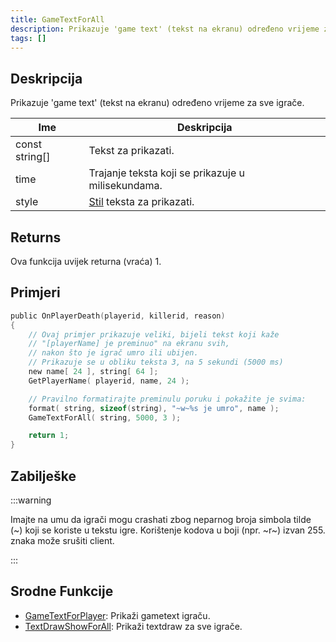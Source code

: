 ```yaml
---
title: GameTextForAll
description: Prikazuje 'game text' (tekst na ekranu) određeno vrijeme za sve igrače.
tags: []
---
```


## Deskripcija

Prikazuje 'game text' (tekst na ekranu) određeno vrijeme za sve igrače.

| Ime            | Deskripcija                                              |
| -------------- | -------------------------------------------------------- |
| const string[] | Tekst za prikazati.                                      |
| time           | Trajanje teksta koji se prikazuje u milisekundama.       |
| style          | [Stil](../resources/gametextstyles) teksta za prikazati. |

## Returns

Ova funkcija uvijek returna (vraća) 1.

## Primjeri

```c
public OnPlayerDeath(playerid, killerid, reason)
{
    // Ovaj primjer prikazuje veliki, bijeli tekst koji kaže
    // "[playerName] je preminuo" na ekranu svih,
    // nakon što je igrač umro ili ubijen.
    // Prikazuje se u obliku teksta 3, na 5 sekundi (5000 ms)
    new name[ 24 ], string[ 64 ];
    GetPlayerName( playerid, name, 24 );

    // Pravilno formatirajte preminulu poruku i pokažite je svima:
    format( string, sizeof(string), "~w~%s je umro", name );
    GameTextForAll( string, 5000, 3 );

    return 1;
}
```

## Zabilješke

:::warning

Imajte na umu da igrači mogu crashati zbog neparnog broja simbola tilde (~) koji se koriste u tekstu igre. Korištenje kodova u boji (npr. ~r~) izvan 255. znaka može srušiti client.

:::

## Srodne Funkcije

- [GameTextForPlayer](GameTextForPlayer): Prikaži gametext igraču.
- [TextDrawShowForAll](TextDrawShowForAll): Prikaži textdraw za sve igrače.

